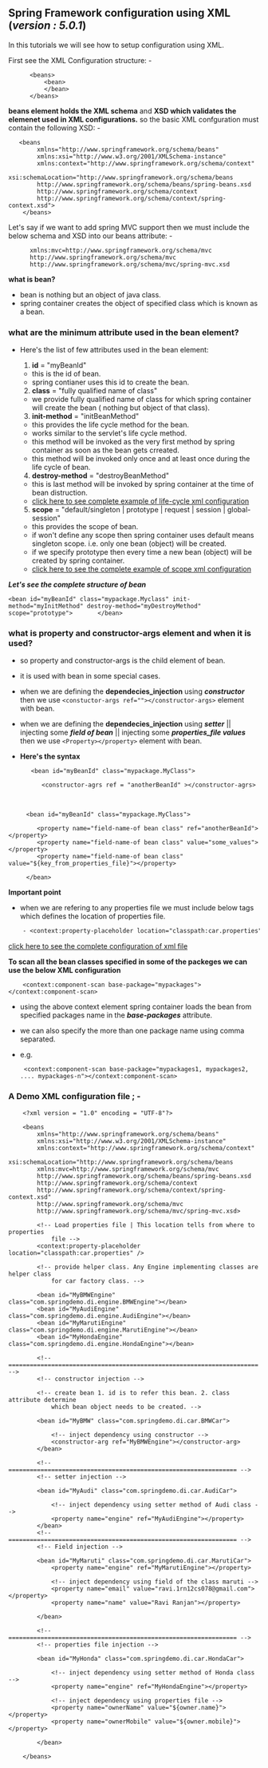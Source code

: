 
## Spring Framework configuration using XML (**_version : 5.0.1_**)
In this tutorials we will see how to setup configuration using XML.

First see the XML Configuration structure:  -
    
          <beans>
              <bean>
              </bean>
          </beans>
      

**beans element holds the XML schema** and **XSD which validates the elemenet used in XML configurations.**
so the basic XML confguration must contain the following XSD: - 
       
       <beans 
            xmlns="http://www.springframework.org/schema/beans"
            xmlns:xsi="http://www.w3.org/2001/XMLSchema-instance" 
            xmlns:context="http://www.springframework.org/schema/context"
            xsi:schemaLocation="http://www.springframework.org/schema/beans
            http://www.springframework.org/schema/beans/spring-beans.xsd
            http://www.springframework.org/schema/context
            http://www.springframework.org/schema/context/spring-context.xsd">
        </beans>

Let's say if we want to add spring MVC support then we must include the below schema and XSD into our beans attribute: - 

          xmlns:mvc=http://www.springframework.org/schema/mvc
          http://www.springframework.org/schema/mvc
          http://www.springframework.org/schema/mvc/spring-mvc.xsd



**what is bean?**
- bean is nothing but an object of java class.
- spring container creates the object of specified class which is known as a bean.

### what are the minimum attribute used in the bean element?
- Here's the list of few attributes used in the bean element: 
  1. **id** = "myBeanId"
    - this is the id of bean.
    - spring contianer uses this id to create the bean.
  
  2. **class** = "fully qualified name of class"
    - we provide fully qualified name of class for which spring container will create the bean ( nothing but object of that class).
  
  3. **init-method** = "initBeanMethod"
    - this provides the life cycle method for the bean.
    - works similar to the servlet's life cycle method.
    - this method will be invoked as the very first method by spring container as soon as the bean gets crreated.
    - this method will be invoked only once and at least once during the life cycle of bean.
  
  4. **destroy-method** = "destroyBeanMethod"
    - this is last method will be invoked by spring container at the time of bean distruction.
    - [click here to see complete example of life-cycle xml configuration](https://github.com/ravi115/Spring-framework-tutorials/blob/master/Spring-framework-XML-5.0/spring-bean-life-cycle/bean-life-cycle.xml)
  5. **scope** = "default/singleton | prototype  | request | session | global-session"
    - this provides the scope of bean.
    - if won't define any scope then spring container uses default means singleton scope. i.e. only one bean (object) will be created.
    - if we specify prototype then every time a new bean (object) will be created by spring container.
    - [click here to see the complete example of scope xml configuration](https://github.com/ravi115/Spring-framework-tutorials/blob/master/Spring-framework-XML-5.0/spring-bean-scope/bean-scope.xml)
    
 
 **_Let's see the complete structure of bean_**
 
    <bean id="myBeanId" class="mypackage.Myclass" init-method="myInitMethod" destroy-method="myDestroyMethod" scope="prototype">       </bean>
    
### what is property and constructor-args element and when it is used?
- so property and constructor-args is the child element of bean.
- it is used with bean in some special cases.
- when we are defining the **dependecies_injection** using **_constructor_** then we use ```<constuctor-args ref=""></constructor-args>```  element with bean.
- when we are defining the **dependecies_injection** using **_setter_** || injecting some **_field of bean_**  || injecting some **_properties_file values_** then we use ```<Property></property>``` element with bean.
- **Here's the syntax**
    
         <bean id="myBeanId" class="mypackage.MyClass">
         
            <constructor-agrs ref = "anotherBeanId" ></constructor-agrs>
         
         </bean>
         
         <bean id="myBeanId" class="mypackage.MyClass">
           
            <property name="field-name-of bean class" ref="anotherBeanId"></property>
            <property name="field-name-of bean class" value="some_values"></property>
            <property name="field-name-of bean class" value="${key_from_properties_file}"></property>
         
         </bean>
         

**Important point**
- when we are refering to any properties file we must include below tags which defines the location of properties file.
```diff
    - <context:property-placeholder location="classpath:car.properties" />
 ```   
[click here to see the complete configuration of xml file](https://github.com/ravi115/Spring-framework-tutorials/blob/master/Spring-framework-XML-5.0/spring-dependency-injection/dependency-injection.xml)

**To scan all the bean classes specified in some of the packeges we can use the below XML configuration**
    
        <context:component-scan base-package="mypackages"></context:component-scan>
-  using the above context element spring container loads the bean from specified packages name in the **_base-packages_** attribute.
-  we can also specify the more than one package name using comma separated.
-  e.g.  
                
        <context:component-scan base-package="mypackages1, mypackages2, .... mypackages-n"></context:component-scan>

### A Demo XML configuration file ; -

        <?xml version = "1.0" encoding = "UTF-8"?>

        <beans 
            xmlns="http://www.springframework.org/schema/beans"
            xmlns:xsi="http://www.w3.org/2001/XMLSchema-instance" 
            xmlns:context="http://www.springframework.org/schema/context"
            xsi:schemaLocation="http://www.springframework.org/schema/beans
            xmlns:mvc=http://www.springframework.org/schema/mvc
            http://www.springframework.org/schema/beans/spring-beans.xsd
            http://www.springframework.org/schema/context
            http://www.springframework.org/schema/context/spring-context.xsd"
            http://www.springframework.org/schema/mvc
            http://www.springframework.org/schema/mvc/spring-mvc.xsd>

            <!-- Load properties file | This location tells from where to properties 
                file -->
            <context:property-placeholder location="classpath:car.properties" />

            <!-- provide helper class. Any Engine implementing classes are helper class 
                for car factory class. -->
                
            <bean id="MyBMWEngine" 		class="com.springdemo.di.engine.BMWEngine"></bean>
            <bean id="MyAudiEngine" 	class="com.springdemo.di.engine.AudiEngine"></bean>
            <bean id="MyMarutiEngine" 	class="com.springdemo.di.engine.MarutiEngine"></bean>
            <bean id="MyHondaEngine" 	class="com.springdemo.di.engine.HondaEngine"></bean>

            <!-- ====================================================================== -->
            <!-- constructor injection -->

            <!-- create bean 1. id is to refer this bean. 2. class attribute determine 
                which bean object needs to be created. -->
                
            <bean id="MyBMW" class="com.springdemo.di.car.BMWCar">

                <!-- inject dependency using constructor -->
                <constructor-arg ref="MyBMWEngine"></constructor-arg>
            </bean>

            <!-- ================================================================ -->
            <!-- setter injection -->

            <bean id="MyAudi" class="com.springdemo.di.car.AudiCar">

                <!-- inject dependency using setter method of Audi class -->
                <property name="engine" ref="MyAudiEngine"></property>
            </bean>
            <!-- ================================================================ -->
            <!-- Field injection -->

            <bean id="MyMaruti" class="com.springdemo.di.car.MarutiCar">
                <property name="engine" ref="MyMarutiEngine"></property>

                <!-- inject dependency using field of the class maruti -->
                <property name="email" value="ravi.1rn12cs078@gmail.com"></property>
                <property name="name" value="Ravi Ranjan"></property>

            </bean>

            <!-- ================================================================ -->
            <!-- properties file injection -->

            <bean id="MyHonda" class="com.springdemo.di.car.HondaCar">

                <!-- inject dependency using setter method of Honda class -->
                <property name="engine" ref="MyHondaEngine"></property>

                <!-- inject dependency using properties file -->
                <property name="ownerName" value="${owner.name}"></property>
                <property name="ownerMobile" value="${owner.mobile}"></property>

            </bean>

        </beans>
